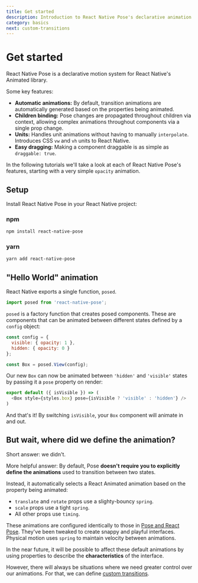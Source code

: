```yaml
---
title: Get started
description: Introduction to React Native Pose's declarative animation interface
category: basics
next: custom-transitions
---
```


# Get started

React Native Pose is a declarative motion system for React Native's Animated library.

Some key features:

- **Automatic animations:** By default, transition animations are automatically generated based on the properties being animated.
- **Children binding:** Pose changes are propagated throughout children via context, allowing complex animations throughout components via a single prop change.
- **Units:** Handles unit animations without having to manually `interpolate`. Introduces CSS `vw` and `vh` units to React Native.
- **Easy dragging:** Making a component draggable is as simple as `draggable: true`.

In the following tutorials we'll take a look at each of React Native Pose's features, starting with a very simple `opacity` animation.

## Setup

Install React Native Pose in your React Native project:

### npm

```bash
npm install react-native-pose
```

### yarn

```bash
yarn add react-native-pose
```

## "Hello World" animation

React Native exports a single function, `posed`.

```javascript
import posed from 'react-native-pose';
```

`posed` is a factory function that creates posed components. These are components that can be animated between different states defined by a `config` object:

```javascript
const config = {
  visible: { opacity: 1 },
  hidden: { opacity: 0 }
};

const Box = posed.View(config);
```

Our new `Box` can now be animated between `'hidden'` and `'visible'` states by passing it a `pose` property on render:

```javascript
export default ({ isVisible }) => (
  <Box style={styles.box} pose={isVisible ? 'visible' : 'hidden'} />
)
```

And that's it! By switching `isVisible`, your `Box` component will animate in and out.

## But wait, where did we define the animation?

Short answer: we didn't.

More helpful answer: By default, Pose **doesn't require you to explicitly define the animations** used to transition between two states.

Instead, it automatically selects a React Animated animation based on the property being animated:

- `translate` and `rotate` props use a slighty-bouncy `spring`.
- `scale` props use a tight `spring`.
- All other props use `timing`.

These animations are configured identically to those in [Pose and React Pose](/pose). They've been tweaked to create snappy and playful interfaces. Physical motion uses `spring` to maintain velocity between animations.

In the near future, it will be possible to affect these default animations by using properties to describe the **characteristics** of the interface.

However, there will always be situations where we need greater control over our animations. For that, we can define [custom transitions](/react-native-pose/learn/custom-transitions).
